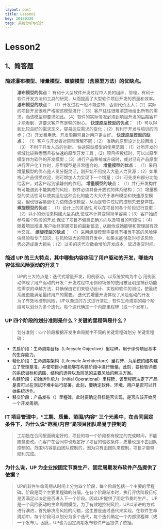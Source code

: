 ```yaml
---
layout: post
title: Lesson2
key: 20180320
tags: 系统分析与设计
---
```


# Lesson2

## 1、简答题

### 简述瀑布模型、增量模型、螺旋模型（含原型方法）的优缺点。
>**瀑布模型的优点：**
有利于大型软件开发过程中人员的组织、管理，有利于软件开发方法和工具的研究，从而提高了大型软件项目开发的质量和效率。
**瀑布模型的缺点：**
（1）开发过程一般不能逆转，否则代价太大；（2）实际的项目开发很难严格按该模型进行；（3）客户往往很难清楚地给出所有的需求，而该模型却要求如此。（4）软件的实际情况必须到项目开发的后期客户才能看到，这要求客户有足够的耐心。 
**快速原型模型的优点：**
（1）可以得到比较良好的需求定义，容易适应需求的变化；（2）有利于开发与培训的同步；（3）开发费用低、开发周期短且对用户更友好。
**快速原型模型的缺点：**
（1）客户与开发者对原型理解不同；（2） 准确的原型设计比较困难；（3） 不利于开发人员的创新。
快速原型模型的使用范围：（1）对所开发的领域比较熟悉而且有快速的原型开发工具；（2）项目招投标时，可以以原型模型作为软件的开发模型；（3）进行产品移植或升级时，或对已有产品原型进行客户化工作时，原型模型是非常适合的。
**增量模型的优点：**
（1）采用增量模型的优点是人员分配灵活，刚开始不用投入大量人力资源；（2）如果核心产品很受欢迎，则可增加人力实现下一个增量；（3）可先发布部分功能给客户，对客户起到镇静剂的作用。
**增量模型的缺点：**
（1）并行开发构件有可能遇到不能集成的风险，软件必须具备开放式的体系结构；（2）增量模型的灵活性可以使其适应这种变化的能力大大优于瀑布模型和快速原型模型，但也很容易退化为边做边改模型，从而是软件过程的控制失去整体性。
**螺旋模型的优点：**
（1）设计上的灵活性,可以在项目的各个阶段进行变更；（2）以小的分段来构建大型系统,使成本计算变得简单容易；（3）客户始终参与每个阶段的开发,保证了项目不偏离正确方向以及项目的可控性；（4） 随着项目推进,客户始终掌握项目的最新信息 , 从而他或她能够和管理层有效地交互。 
**螺旋模型的缺点：**
（1）采用螺旋模型需要具有相当丰富的风险评估经验和专门知识，在风险较大的项目开发中，如果未能够及时标识风险，势必造成重大损失；（2）过多的迭代次数会增加开发成本，延迟提交时间。

### 简述 UP 的三大特点，其中哪些内容体现了用户驱动的开发，哪些内容体现风险驱动的开发？
>UP的三大特点是：迭代式增量开发，用例驱动，以系统架构为中心 
用例驱动体现了用户驱动的开发：开发过程中用例和场景的使用被证明是捕获功能性需求的卓越方法，并确保由它们来驱动设计、实现和软件的测试，使最终系统更能满足最终用户的需要。 
迭代式增量开发体现了风险驱动的开发：为了有效地控制风险，UP以渐进的方式进行演进，软件生命周期的每个阶段可以划分为多个迭代，每个迭代确定一个内部里程碑（或一个发布）。 

### UP 四个阶段的划分准则是什么？关键的里程碑是什么？
>划分准则：四个阶段根据开发生命周期中不同的关键里程碑划分 
关键里程碑： 
* 先启阶段：生命周期目标（Lifecycle Objective）里程碑，用于评价项目基本的生存能力。 
* 精化阶段：生命周期架构（Lifecycle Architecture）里程碑，为系统的结构建立了管理基准，并使项目小组能够在构建阶段中进行衡量。此刻，要检验详细的系统目标和范围、结构的选择以及防范的主要风险的解决方案。 
* 构建阶段：初始运作能力（Initial Operational）里程碑，该里程碑决定了产品是否可以在测试环境中进行部署。此刻，要确定软件、环境、用户是否可以开始系统运作。 
* 移交阶段：产品发布（）里程碑。此时要确定目标是否实现，是否应该开始另一个开发周期。 
### IT 项目管理中，“工期、质量、范围/内容” 三个元素中，在合同固定条件下，为什么说“范围/内容”是项目团队是易于控制的
>工期是在合同里面确定好的，项目的每一个阶段都有规定的完成时间，不能随意更改。而客户在合同中也规定好了项目的验收条件，质量也是不由团队控制的。范围/内容是由团队控制的，因为只有由团队来控制，项目才能够顺利完成。
### 为什么说，UP 为企业按固定节奏生产、固定周期发布软件产品提供了依据？
>UP的软件生命周期从时间上分为四个阶段，每个阶段包括一个主要的里程碑。阶段是两个主要里程碑的分隔，在各个阶段结束时，执行评估阶段目标是否满足以决定是否进入下一个阶段。因此UP提供了固定节奏的生产。 
UP是一个风险驱动的生命周期模型，为了有效地控制风险，UP以渐进的方式进行演进，首先解决高风险的问题，这主要是通过迭代来实现。在软件生命周期中，每个阶段可以划分为多个迭代，每个迭代确定一个内部里程碑（或一个发布）。因此，UP也为固定周期发布软件产品提供了依据。